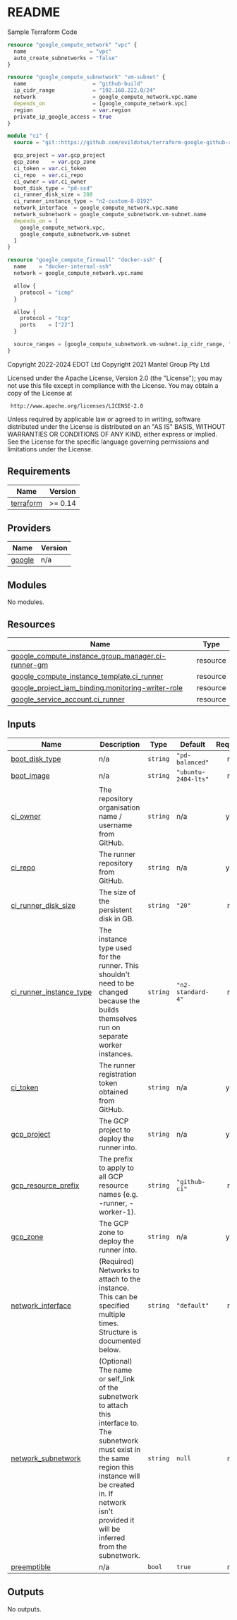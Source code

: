 # README

Sample Terraform Code

```terraform
resource "google_compute_network" "vpc" {
  name                    = "vpc"
  auto_create_subnetworks = "false"
}

resource "google_compute_subnetwork" "vm-subnet" {
  name                     = "github-build"
  ip_cidr_range            = "192.168.222.0/24"
  network                  = google_compute_network.vpc.name
  depends_on               = [google_compute_network.vpc]
  region                   = var.region
  private_ip_google_access = true
}

module "ci" {
  source = "git::https://github.com/evildotuk/terraform-google-github-actions-runner"

  gcp_project = var.gcp_project
  gcp_zone    = var.gcp_zone
  ci_token = var.ci_token
  ci_repo  = var.ci_repo
  ci_owner = var.ci_owner
  boot_disk_type = "pd-ssd"
  ci_runner_disk_size = 200
  ci_runner_instance_type = "n2-custom-8-8192"
  network_interface  = google_compute_network.vpc.name
  network_subnetwork = google_compute_subnetwork.vm-subnet.name
  depends_on = [
    google_compute_network.vpc,
    google_compute_subnetwork.vm-subnet
  ]
}

resource "google_compute_firewall" "docker-ssh" {
  name    = "docker-internal-ssh"
  network = google_compute_network.vpc.name

  allow {
    protocol = "icmp"
  }

  allow {
    protocol = "tcp"
    ports    = ["22"]
  }

  source_ranges = [google_compute_subnetwork.vm-subnet.ip_cidr_range, "35.235.240.0/20"] # our subnet + google IAP (https://cloud.google.com/iap/docs/using-tcp-forwarding)
}
```
<!-- BEGIN_TF_DOCS -->
Copyright 2022-2024 EDOT Ltd
Copyright 2021 Mantel Group Pty Ltd

Licensed under the Apache License, Version 2.0 (the "License");
you may not use this file except in compliance with the License.
You may obtain a copy of the License at

     http://www.apache.org/licenses/LICENSE-2.0

Unless required by applicable law or agreed to in writing, software
distributed under the License is distributed on an "AS IS" BASIS,
WITHOUT WARRANTIES OR CONDITIONS OF ANY KIND, either express or implied.
See the License for the specific language governing permissions and
limitations under the License.

## Requirements

| Name | Version |
|------|---------|
| <a name="requirement_terraform"></a> [terraform](#requirement\_terraform) | >= 0.14 |

## Providers

| Name | Version |
|------|---------|
| <a name="provider_google"></a> [google](#provider\_google) | n/a |

## Modules

No modules.

## Resources

| Name | Type |
|------|------|
| [google_compute_instance_group_manager.ci-runner-gm](https://registry.terraform.io/providers/hashicorp/google/latest/docs/resources/compute_instance_group_manager) | resource |
| [google_compute_instance_template.ci_runner](https://registry.terraform.io/providers/hashicorp/google/latest/docs/resources/compute_instance_template) | resource |
| [google_project_iam_binding.monitoring-writer-role](https://registry.terraform.io/providers/hashicorp/google/latest/docs/resources/project_iam_binding) | resource |
| [google_service_account.ci_runner](https://registry.terraform.io/providers/hashicorp/google/latest/docs/resources/service_account) | resource |

## Inputs

| Name | Description | Type | Default | Required |
|------|-------------|------|---------|:--------:|
| <a name="input_boot_disk_type"></a> [boot\_disk\_type](#input\_boot\_disk\_type) | n/a | `string` | `"pd-balanced"` | no |
| <a name="input_boot_image"></a> [boot\_image](#input\_boot\_image) | n/a | `string` | `"ubuntu-2404-lts"` | no |
| <a name="input_ci_owner"></a> [ci\_owner](#input\_ci\_owner) | The repository organisation name / username from GitHub. | `string` | n/a | yes |
| <a name="input_ci_repo"></a> [ci\_repo](#input\_ci\_repo) | The runner repository from GitHub. | `string` | n/a | yes |
| <a name="input_ci_runner_disk_size"></a> [ci\_runner\_disk\_size](#input\_ci\_runner\_disk\_size) | The size of the persistent disk in GB. | `string` | `"20"` | no |
| <a name="input_ci_runner_instance_type"></a> [ci\_runner\_instance\_type](#input\_ci\_runner\_instance\_type) | The instance type used for the runner. This shouldn't need to be changed because the builds<br>themselves run on separate worker instances. | `string` | `"n2-standard-4"` | no |
| <a name="input_ci_token"></a> [ci\_token](#input\_ci\_token) | The runner registration token obtained from GitHub. | `string` | n/a | yes |
| <a name="input_gcp_project"></a> [gcp\_project](#input\_gcp\_project) | The GCP project to deploy the runner into. | `string` | n/a | yes |
| <a name="input_gcp_resource_prefix"></a> [gcp\_resource\_prefix](#input\_gcp\_resource\_prefix) | The prefix to apply to all GCP resource names (e.g. <prefix>-runner, <prefix>-worker-1). | `string` | `"github-ci"` | no |
| <a name="input_gcp_zone"></a> [gcp\_zone](#input\_gcp\_zone) | The GCP zone to deploy the runner into. | `string` | n/a | yes |
| <a name="input_network_interface"></a> [network\_interface](#input\_network\_interface) | (Required) Networks to attach to the instance. This can be specified multiple times. Structure is documented below. | `string` | `"default"` | no |
| <a name="input_network_subnetwork"></a> [network\_subnetwork](#input\_network\_subnetwork) | (Optional) The name or self\_link of the subnetwork to attach this interface to. The subnetwork must exist in the same region this instance will be created in. If network isn't provided it will be inferred from the subnetwork. | `string` | `null` | no |
| <a name="input_preemptible"></a> [preemptible](#input\_preemptible) | n/a | `bool` | `true` | no |

## Outputs

No outputs.
<!-- END_TF_DOCS -->